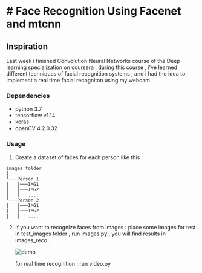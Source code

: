 # # Face Recognition Using Facenet and mtcnn 

## Inspiration

Last week i finished Convolution Neural Networks  course of the Deep learning specialization on coursera , during this course , i've learned different techniques of facial recognition systems , and i had the idea to implement a real time facial recogniton using my webcam .


### Dependencies

-   python 3.7
-   tensorflow v1.14
-   keras
-   openCV 4.2.0.32

### Usage

1.  Create a dataset of faces for each person like this : 

```
images folder  
│
└───Person 1
│   │───IMG1
│   │───IMG2
│   │   ....
└───Person 2
|   │───IMG1
|   │───IMG2
|   |   ....

```

2. If you want to recognize faces from images : 
   place some images for test in test_images folder , run images.py , you   will find results in images_reco  . 
    
    ![demo](images_reco.jpeg)
    
   for real time recognition  : 
   run video.py 
